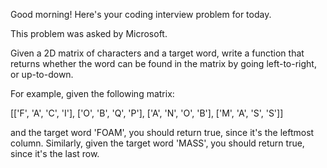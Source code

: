 Good morning! Here's your coding interview problem for today.This problem was asked by Microsoft.Given a 2D matrix of characters and a target word, write a function that returnswhether the word can be found in the matrix by going left-to-right, orup-to-down.For example, given the following matrix:[['F', 'A', 'C', 'I'], ['O', 'B', 'Q', 'P'], ['A', 'N', 'O', 'B'], ['M', 'A', 'S', 'S']]and the target word 'FOAM', you should return true, since it's the leftmostcolumn. Similarly, given the target word 'MASS', you should return true, sinceit's the last row.